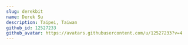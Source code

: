 ```yaml
---
slug: derekbit
name: Derek Su
description: Taipei, Taiwan
github_id: 12527233
github_avatar: https://avatars.githubusercontent.com/u/12527233?v=4
---
```


